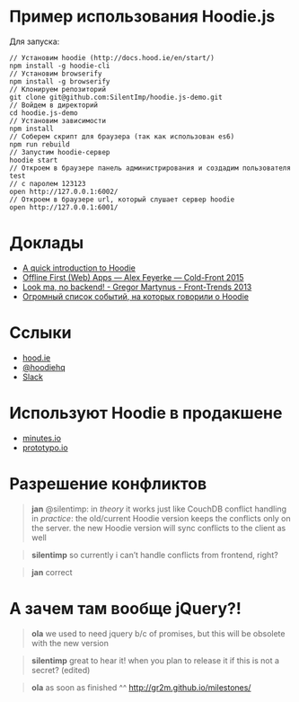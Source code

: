 # Пример использования Hoodie.js

Для запуска:

    // Установим hoodie (http://docs.hood.ie/en/start/)
    npm install -g hoodie-cli
    // Установим browserify
    npm install -g browserify
    // Клонируем репозиторий
    git clone git@github.com:SilentImp/hoodie.js-demo.git
    // Войдем в директорий
    cd hoodie.js-demo
    // Установим зависимости
    npm install
    // Соберем скрипт для браузера (так как использован es6)
    npm run rebuild
    // Запустим hoodie-сервер
    hoodie start
    // Откроем в браузере панель администрирования и создадим пользователя test
    // с паролем 123123
    open http://127.0.0.1:6002/
    // Откроем в браузере url, который слушает сервер hoodie
    open http://127.0.0.1:6001/


# Доклады

* [A quick introduction to Hoodie](https://www.youtube.com/watch?v=DxULq8y1SJ0)
* [Offline First (Web) Apps — Alex Feyerke — Cold-Front 2015](https://www.youtube.com/watch?v=WA0sNsmEcZ0)
* [Look ma, no backend! - Gregor Martynus - Front-Trends 2013](https://vimeo.com/67553019)
* [Огромный список событий, на которых говорили о Hoodie](http://hood.ie/events/)

# Сслыки

* [hood.ie](http://hood.ie/)
* [@hoodiehq](https://twitter.com/hoodiehq)
* [Slack](http://hood.ie/chat/index.html)

# Используют Hoodie в продакшене

* [minutes.io](https://minutes.io/)
* [prototypo.io](https://www.prototypo.io/)

# Разрешение конфликтов

> **jan**
> @silentimp: in ​_theory_​ it works just like CouchDB conflict handling
> in ​_practice_​: the old/current Hoodie version keeps the conflicts only on the server. the new Hoodie version will sync conflicts to the client as well

> **silentimp**
> so currently i can’t handle conflicts from frontend, right?

> **jan**
> correct


# А зачем там вообще jQuery?!

> **ola**
> we used to need jquery b/c of promises, but this will be obsolete with the new version

> **silentimp**
> great to hear it!
> when you plan to release it if this is not a secret? (edited)

> **ola**
as soon as finished ^^
> http://gr2m.github.io/milestones/
